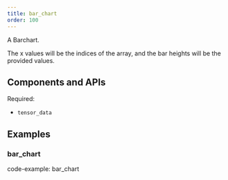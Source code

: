 ```yaml
---
title: bar_chart
order: 100
---
```


A Barchart.

The x values will be the indices of the array, and the bar heights will be the provided values.

## Components and APIs

Required:
* `tensor_data`

## Examples

### bar_chart

code-example: bar_chart

